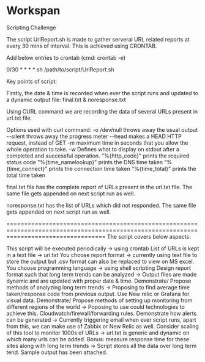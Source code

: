 # Workspan
Scripting Challenge

The script UrlReport.sh is made to gather serveral URL related reports at every 30 mins of interval. This is achieved using CRONTAB.

Add below entries to crontab (cmd: crontab -e)

0/30 * * * * sh /path/to/script/UrlReport.sh

Key points of script:

Firstly, the date & time is recorded when ever the script runs and updated to a dynamic output file: final.txt & noresponse.txt

Using CURL command we are recording the data of several URLs present in url.txt file.

Options used with curl command: 
-o /dev/null throws away the usual output
--silent throws away the progress meter
--head makes a HEAD HTTP request, instead of GET
-m maximum time in seconds that you allow the whole operation to take.
-w Defines what to display on stdout after a completed and successful operation. 
"%{http_code}" prints the required status code
"%{time_namelookup}" prints the DNS time taken
"%{time_connect}" prints the connection time taken
"%{time_total}" prints the total time taken

final.txt file has the complete report of URLs present in the url.txt file. The same file gets appended on next script run as well.

noresponse.txt has the list of URLs which did not responded. The same file gets appended on next script run as well.

========================================================================================================================================
The script covers below aspects:

This script will be executed periodically -> using crontab
List of URLs is kept in a text file -> url.txt
You choose report format -> currently using text file to store the output but .csv format can also be replaced to view on MS excel.
You choose programming language -> using shell scripting
Design report format such that long term trends can be analyzed  -> Output files are made dynamic and are updated with proper date & time.
Demonstrate/ Propose methods of analyzing long term trends -> Proposing to find average time taken/response code from previous output. Use New relic or Grafana for visual data. 
Demonstrate/ Propose methods of setting up monitoring from different regions of the world -> Poposing to use could technologies to achieve this. Cloudwatch/firewall/forwarding rules.
Demonstrate how alerts can be generated -> Currently triggering email when ever script runs, apart from this, we can make use of Zabbix or New Relic as well.
Consider scaling of this tool to monitor  1000s of URLs -> url.txt is generic and dynamic on which many urls can be added.
Bonus: measure response time for these sites along with long term trends -> Script stores all the data over long term tend. Sample output has been attached.
